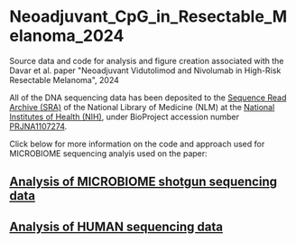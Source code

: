 # Neoadjuvant_CpG_in_Resectable_Melanoma_2024
Source data and code for analysis and figure creation associated with the Davar et al. paper "Neoadjuvant Vidutolimod and Nivolumab in High-Risk Resectable Melanoma", 2024

All of the DNA sequencing data has been deposited to the [Sequence Read Archive (SRA)](https://www.ncbi.nlm.nih.gov/sra) of the National Library of Medicine (NLM) at the [National Institutes of Health (NIH)](https://www.nih.gov/), under BioProject accession number [PRJNA1107274](https://www.ncbi.nlm.nih.gov/sra/PRJNA1107274).


Click below for more information on the code and approach used for MICROBIOME sequencing analyis used on the paper:

## [Analysis of MICROBIOME shotgun sequencing data](docs/Microbiome.md)
## [Analysis of HUMAN sequencing data](docs/Human.md)
